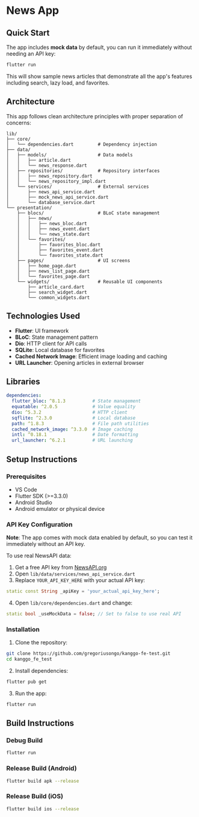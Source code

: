 # News App


## Quick Start

The app includes **mock data** by default, you can run it immediately without needing an API key:

```bash
flutter run
```

This will show sample news articles that demonstrate all the app's features including search, lazy load, and favorites.

## Architecture

This app follows clean architecture principles with proper separation of concerns:

```
lib/
├── core/
│   └── dependencies.dart         # Dependency injection 
├── data/
│   ├── models/                   # Data models
│   │   ├── article.dart
│   │   └── news_response.dart
│   ├── repositories/             # Repository interfaces 
│   │   ├── news_repository.dart
│   │   └── news_repository_impl.dart
│   └── services/                 # External services
│       ├── news_api_service.dart
│       ├── mock_news_api_service.dart
│       └── database_service.dart
└── presentation/
    ├── blocs/                    # BLoC state management
    │   ├── news/
    │   │   ├── news_bloc.dart
    │   │   ├── news_event.dart
    │   │   └── news_state.dart
    │   └── favorites/
    │       ├── favorites_bloc.dart
    │       ├── favorites_event.dart
    │       └── favorites_state.dart
    ├── pages/                    # UI screens
    │   ├── home_page.dart
    │   ├── news_list_page.dart
    │   └── favorites_page.dart
    └── widgets/                  # Reusable UI components
        ├── article_card.dart
        ├── search_widget.dart
        └── common_widgets.dart
```

## Technologies Used

- **Flutter**: UI framework
- **BLoC**: State management pattern
- **Dio**: HTTP client for API calls
- **SQLite**: Local database for favorites
- **Cached Network Image**: Efficient image loading and caching
- **URL Launcher**: Opening articles in external browser

## Libraries

```yaml
dependencies:
  flutter_bloc: ^8.1.3          # State management
  equatable: ^2.0.5             # Value equality
  dio: ^5.3.2                   # HTTP client
  sqflite: ^2.3.0               # Local database
  path: ^1.8.3                  # File path utilities
  cached_network_image: ^3.3.0  # Image caching
  intl: ^0.18.1                 # Date formatting
  url_launcher: ^6.2.1          # URL launching
```

## Setup Instructions

### Prerequisites

- VS Code
- Flutter SDK (>=3.3.0)
- Android Studio
- Android emulator or physical device

### API Key Configuration

**Note**: The app comes with mock data enabled by default, so you can test it immediately without an API key.

To use real NewsAPI data:

1. Get a free API key from [NewsAPI.org](https://newsapi.org/)
2. Open `lib/data/services/news_api_service.dart`
3. Replace `YOUR_API_KEY_HERE` with your actual API key:

```dart
static const String _apiKey = 'your_actual_api_key_here';
```

4. Open `lib/core/dependencies.dart` and change:

```dart
static bool _useMockData = false; // Set to false to use real API
```

### Installation

1. Clone the repository:
```bash
git clone https://github.com/gregoriusongo/kanggo-fe-test.git
cd kanggo_fe_test
```

2. Install dependencies:
```bash
flutter pub get
```

3. Run the app:
```bash
flutter run
```

## Build Instructions

### Debug Build
```bash
flutter run
```

### Release Build (Android)
```bash
flutter build apk --release
```

### Release Build (iOS)
```bash
flutter build ios --release
```
